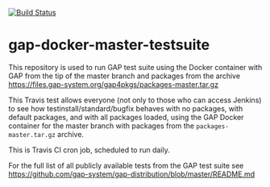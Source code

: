 [![Build Status](https://travis-ci.org/gap-infra/gap-docker-master-testsuite.svg?branch=master)](https://travis-ci.org/gap-infra/gap-docker-master-testsuite)

# gap-docker-master-testsuite

This repository is used to run GAP test suite using the Docker container
with GAP from the tip of the master branch and packages from the archive
https://files.gap-system.org/gap4pkgs/packages-master.tar.gz

This Travis test allows everyone (not only to those who can access Jenkins)
to see how testinstall/standard/bugfix behaves with no packages, with default
packages, and with all packages loaded, using the GAP Docker container for
the master branch with packages from the `packages-master.tar.gz` archive.

This is Travis CI cron job, scheduled to run daily.

For the full list of all publicly available tests from the GAP test suite
see https://github.com/gap-system/gap-distribution/blob/master/README.md
